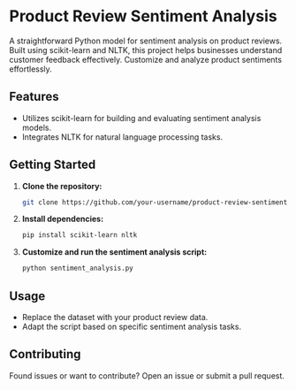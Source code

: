# Product Review Sentiment Analysis

A straightforward Python model for sentiment analysis on product reviews. Built using scikit-learn and NLTK, this project helps businesses understand customer feedback effectively. Customize and analyze product sentiments effortlessly.

## Features
- Utilizes scikit-learn for building and evaluating sentiment analysis models.
- Integrates NLTK for natural language processing tasks.

## Getting Started
1. **Clone the repository:**
   ```bash
   git clone https://github.com/your-username/product-review-sentiment-analysis.git
   ```
2. **Install dependencies:**
   ```bash
   pip install scikit-learn nltk
   ```
3. **Customize and run the sentiment analysis script:**
   ```bash
   python sentiment_analysis.py
   ```

## Usage
- Replace the dataset with your product review data.
- Adapt the script based on specific sentiment analysis tasks.

## Contributing
Found issues or want to contribute? Open an issue or submit a pull request.
